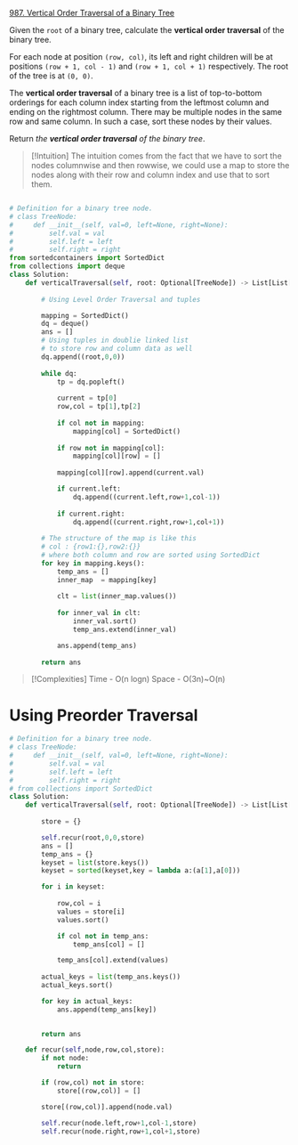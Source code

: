 
[987. Vertical Order Traversal of a Binary Tree](https://leetcode.com/problems/vertical-order-traversal-of-a-binary-tree/)

Given the `root` of a binary tree, calculate the **vertical order traversal** of the binary tree.

For each node at position `(row, col)`, its left and right children will be at positions `(row + 1, col - 1)` and `(row + 1, col + 1)` respectively. The root of the tree is at `(0, 0)`.

The **vertical order traversal** of a binary tree is a list of top-to-bottom orderings for each column index starting from the leftmost column and ending on the rightmost column. There may be multiple nodes in the same row and same column. In such a case, sort these nodes by their values.

Return _the **vertical order traversal** of the binary tree_.

>[!Intuition]
>The intuition comes from the fact that we have to sort the nodes columnwise and then rowwise, we could use a map to store the nodes along with their row and column index and use that to sort them.




```

```
```python
# Definition for a binary tree node.
# class TreeNode:
#     def __init__(self, val=0, left=None, right=None):
#         self.val = val
#         self.left = left
#         self.right = right
from sortedcontainers import SortedDict
from collections import deque
class Solution:
    def verticalTraversal(self, root: Optional[TreeNode]) -> List[List[int]]:
        
        # Using Level Order Traversal and tuples

        mapping = SortedDict()
        dq = deque()
        ans = []
        # Using tuples in doublie linked list
        # to store row and column data as well
        dq.append((root,0,0))
        
        while dq:
            tp = dq.popleft()
            
            current = tp[0]
            row,col = tp[1],tp[2]
            
            if col not in mapping: 
                mapping[col] = SortedDict()
            
            if row not in mapping[col]:
                mapping[col][row] = []
            
            mapping[col][row].append(current.val)

            if current.left:
                dq.append((current.left,row+1,col-1))
            
            if current.right:
                dq.append((current.right,row+1,col+1))
        
		# The structure of the map is like this
		# col : {row1:{},row2:{}}
		# where both column and row are sorted using SortedDict
        for key in mapping.keys():
            temp_ans = []
            inner_map  = mapping[key]
            
            clt = list(inner_map.values())
			
            for inner_val in clt:
                inner_val.sort()
                temp_ans.extend(inner_val)

            ans.append(temp_ans)
            
        return ans
```

>[!Complexities]
>Time - O(n logn)
>Space - O(3n)~O(n)


# Using Preorder Traversal


```python
# Definition for a binary tree node.
# class TreeNode:
#     def __init__(self, val=0, left=None, right=None):
#         self.val = val
#         self.left = left
#         self.right = right
# from collections import SortedDict
class Solution:
    def verticalTraversal(self, root: Optional[TreeNode]) -> List[List[int]]:
        
        store = {}

        self.recur(root,0,0,store)
        ans = []
        temp_ans = {}
        keyset = list(store.keys())
        keyset = sorted(keyset,key = lambda a:(a[1],a[0]))

        for i in keyset:
            
            row,col = i
            values = store[i]            
            values.sort()

            if col not in temp_ans:
                temp_ans[col] = []

            temp_ans[col].extend(values)
        
        actual_keys = list(temp_ans.keys())
        actual_keys.sort()

        for key in actual_keys:
            ans.append(temp_ans[key])

        
        return ans

    def recur(self,node,row,col,store):
        if not node:
            return

        if (row,col) not in store:
            store[(row,col)] = []

        store[(row,col)].append(node.val)

        self.recur(node.left,row+1,col-1,store)
        self.recur(node.right,row+1,col+1,store)

```


